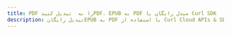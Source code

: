 ---title: PDF را به  تبدیل کنیدPDF، EPUB به PDF مبدل رایگان یا Curl SDKdescription: تبدیل رایگانEPUB به PDF با استفاده از Curl Cloud APIs & SDK همچنین اسناد PDF را در Cloud ایجاد، ویرایش و رندر کنید.---